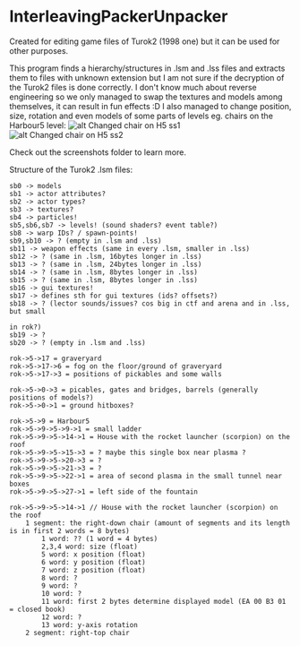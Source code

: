 # InterleavingPackerUnpacker
Created for editing game files of Turok2 (1998 one) but it can be used for other purposes.

This program finds a hierarchy/structures in .lsm and .lss files and extracts them to files with unknown extension but I am not sure if the decryption of the Turok2 files is done correctly. I don't know much about reverse engineering so we only managed to swap the textures and models among themselves, it can result in fun effects :D
I also managed to change position, size, rotation and even models of some parts of levels eg. chairs on the Harbour5 level:
![alt Changed chair on H5 ss1](https://cdn.discordapp.com/attachments/272226370158067713/833374543631745054/unknown.png)
![alt Changed chair on H5 ss2](https://cdn.discordapp.com/attachments/272226370158067713/833374613744386058/unknown.png)

Check out the screenshots folder to learn more.

Structure of the Turok2 .lsm files:
```
sb0 -> models
sb1 -> actor attributes?
sb2 -> actor types?
sb3 -> textures?
sb4 -> particles!
sb5,sb6,sb7 -> levels! (sound shaders? event table?)
sb8 -> warp IDs? / spawn-points!
sb9,sb10 -> ? (empty in .lsm and .lss)
sb11 -> weapon effects (same in every .lsm, smaller in .lss)
sb12 -> ? (same in .lsm, 16bytes longer in .lss)
sb13 -> ? (same in .lsm, 24bytes longer in .lss)
sb14 -> ? (same in .lsm, 8bytes longer in .lss)
sb15 -> ? (same in .lsm, 8bytes longer in .lss)
sb16 -> gui textures! 
sb17 -> defines sth for gui textures (ids? offsets?)
sb18 -> ? (lector sounds/issues? cos big in ctf and arena and in .lss, but small 

in rok?)
sb19 -> ?
sb20 -> ? (empty in .lsm and .lss)
 
rok->5->17 = graveryard
rok->5->17->6 = fog on the floor/ground of graveryard
rok->5->17->3 = positions of pickables and some walls

rok->5->0->3 = picables, gates and bridges, barrels (generally positions of models?)
rok->5->0->1 = ground hitboxes?

rok->5->9 = Harbour5 
rok->5->9->5->9->1 = small ladder
rok->5->9->5->14->1 = House with the rocket launcher (scorpion) on the roof
rok->5->9->5->15->3 = ? maybe this single box near plasma ?
rok->5->9->5->20->3 = ?
rok->5->9->5->21->3 = ?
rok->5->9->5->22->1 = area of second plasma in the small tunnel near boxes
rok->5->9->5->27->1 = left side of the fountain

rok->5->9->5->14->1 // House with the rocket launcher (scorpion) on the roof
	1 segment: the right-down chair (amount of segments and its length is in first 2 words = 8 bytes)
		1 word: ?? (1 word = 4 bytes)
		2,3,4 word: size (float)  
		5 word: x position (float)
		6 word: y position (float)
		7 word: z position (float)
		8 word: ?
		9 word: ?
		10 word: ?
		11 word: first 2 bytes determine displayed model (EA 00 B3 01 = closed book)
		12 word: ?
		13 word: y-axis rotation
	2 segment: right-top chair
```

